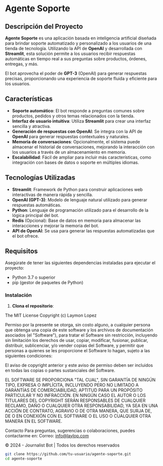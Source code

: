 # Agente Soporte

## Descripción del Proyecto

**Agente Soporte** es una aplicación basada en inteligencia artificial diseñada para brindar soporte automatizado y personalizado a los usuarios de una tienda de tecnología. Utilizando la API de **OpenAI** y desarrollada con **Streamlit**, esta solución permite a los usuarios recibir respuestas automáticas en tiempo real a sus preguntas sobre productos, órdenes, entregas, y más.

El bot aprovecha el poder de **GPT-3** (OpenAI) para generar respuestas precisas, proporcionando una experiencia de soporte fluida y eficiente para los usuarios.

## Características

- **Soporte automático**: El bot responde a preguntas comunes sobre productos, pedidos y otros temas relacionados con la tienda.
- **Interfaz de usuario intuitiva**: Utiliza **Streamlit** para crear una interfaz sencilla y atractiva.
- **Generación de respuestas con OpenAI**: Se integra con la API de **OpenAI** para generar respuestas contextuales y naturales.
- **Memoria de conversaciones**: Opcionalmente, el sistema puede almacenar el historial de conversaciones, mejorando la interacción con los usuarios a través de un almacenamiento en memoria.
- **Escalabilidad**: Fácil de ampliar para incluir más características, como integración con bases de datos o soporte en múltiples idiomas.

## Tecnologías Utilizadas

- **Streamlit**: Framework de Python para construir aplicaciones web interactivas de manera rápida y sencilla.
- **OpenAI (GPT-3)**: Modelo de lenguaje natural utilizado para generar respuestas automáticas.
- **Python**: Lenguaje de programación utilizado para el desarrollo de la lógica principal del bot.
- **Redis** (Opcional): Base de datos en memoria para almacenar las interacciones y mejorar la memoria del bot.
- **API de OpenAI**: Se usa para generar las respuestas automatizadas que el bot ofrece.

## Requisitos

Asegúrate de tener las siguientes dependencias instaladas para ejecutar el proyecto:

- Python 3.7 o superior
- pip (gestor de paquetes de Python)

### Instalación

1. **Clona el repositorio**:

The MIT License
Copyright (c) Laymon Lopez

Permiso por la presente se otorga, sin costo alguno, a cualquier persona que obtenga una copia de este software y los archivos de documentación asociados (el "Software"), para tratar el Software sin restricción, incluyendo sin limitación los derechos de usar, copiar, modificar, fusionar, publicar, distribuir, sublicenciar, y/o vender copias del Software, y permitir que personas a quienes se les proporcione el Software lo hagan, sujeto a las siguientes condiciones:

El aviso de copyright anterior y este aviso de permiso deben ser incluidos en todas las copias o partes sustanciales del Software.

EL SOFTWARE SE PROPORCIONA "TAL CUAL", SIN GARANTÍA DE NINGÚN TIPO, EXPRESA O IMPLÍCITA, INCLUYENDO PERO NO LIMITADO A GARANTÍAS DE COMERCIABILIDAD, APTITUD PARA UN PROPÓSITO PARTICULAR Y NO INFRACCIÓN. EN NINGÚN CASO EL AUTOR O LOS TITULARES DEL COPYRIGHT SERÁN RESPONSABLES DE CUALQUIER RECLAMO, DAÑO O CUALQUIER OTRA RESPONSABILIDAD, YA SEA EN UNA ACCIÓN DE CONTRATO, AGRAVIO O DE OTRA MANERA, QUE SURJA DE, DE O EN CONEXIÓN CON EL SOFTWARE O EL USO O CUALQUIER OTRA MANERA EN EL SOFTWARE.

Contacto
Para preguntas, sugerencias o colaboraciones, puedes contactarme en:
Correo: info@laylop.com

© 2024 - Journalist Bot | Todos los derechos reservados

   ```bash
   git clone https://github.com/tu-usuario/agente-soporte.git
   cd agente-soporte
   ```
